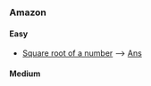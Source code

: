 ### Amazon
#### Easy
* [Square root of a number](https://practice.geeksforgeeks.org/problems/square-root/0/?track=amazon-searching&batchId=192) --> [Ans](/Searching/Amazon/sq_root.cpp)

#### Medium
